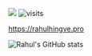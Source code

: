 [![](https://visitcount.itsvg.in/api?id=rahulhingve&label=Profile%20Views&pretty=false)](https://rahulhingve.vercel.app/)
![visits](https://visit-counter.vercel.app/counter.png?page=https%3A%2F%2Fgithub.com%2Frahulhingve&s=40&c=ffd500&bg=00000000&no=4&ff=alien&tb=Visit+Count+%3A+&ta=)


https://rahulhingve.pro

![Rahul's GitHub stats](https://github-readme-stats.vercel.app/api?username=rahulhingve&show_icons=true&theme=tokyonight)
